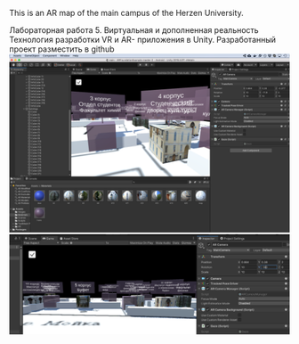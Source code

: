 This is an AR map of the main campus of the Herzen University.

Лабораторная работа 5. Виртуальная и дополненная реальность
Технология разработки VR  и AR- приложения в Unity. 
Разработанный проект разместить в github
![A screenshot](https://github.com/Meao/University_AR/blob/master/img1.png)
![A screenshot](https://github.com/Meao/University_AR/blob/master/img2.png)
